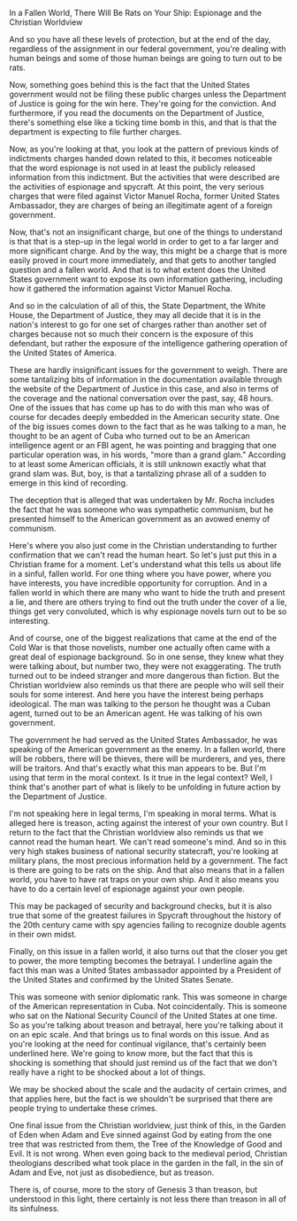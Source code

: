 
In a Fallen World, There Will Be Rats on Your Ship: Espionage and the Christian Worldview

And so you have all these levels of protection, but at the end of the day, regardless of the assignment in our federal government, you're dealing with human beings and some of those human beings are going to turn out to be rats.

Now, something goes behind this is the fact that the United States government would not be filing these public charges unless the Department of Justice is going for the win here. They're going for the conviction. And furthermore, if you read the documents on the Department of Justice, there's something else like a ticking time bomb in this, and that is that the department is expecting to file further charges.

Now, as you're looking at that, you look at the pattern of previous kinds of indictments charges handed down related to this, it becomes noticeable that the word espionage is not used in at least the publicly released information from this indictment. But the activities that were described are the activities of espionage and spycraft. At this point, the very serious charges that were filed against Victor Manuel Rocha, former United States Ambassador, they are charges of being an illegitimate agent of a foreign government.

Now, that's not an insignificant charge, but one of the things to understand is that that is a step-up in the legal world in order to get to a far larger and more significant charge. And by the way, this might be a charge that is more easily proved in court more immediately, and that gets to another tangled question and a fallen world. And that is to what extent does the United States government want to expose its own information gathering, including how it gathered the information against Victor Manuel Rocha.

And so in the calculation of all of this, the State Department, the White House, the Department of Justice, they may all decide that it is in the nation's interest to go for one set of charges rather than another set of charges because not so much their concern is the exposure of this defendant, but rather the exposure of the intelligence gathering operation of the United States of America.

These are hardly insignificant issues for the government to weigh. There are some tantalizing bits of information in the documentation available through the website of the Department of Justice in this case, and also in terms of the coverage and the national conversation over the past, say, 48 hours. One of the issues that has come up has to do with this man who was of course for decades deeply embedded in the American security state. One of the big issues comes down to the fact that as he was talking to a man, he thought to be an agent of Cuba who turned out to be an American intelligence agent or an FBI agent, he was pointing and bragging that one particular operation was, in his words, "more than a grand glam." According to at least some American officials, it is still unknown exactly what that grand slam was. But, boy, is that a tantalizing phrase all of a sudden to emerge in this kind of recording.

The deception that is alleged that was undertaken by Mr. Rocha includes the fact that he was someone who was sympathetic communism, but he presented himself to the American government as an avowed enemy of communism.

Here's where you also just come in the Christian understanding to further confirmation that we can't read the human heart. So let's just put this in a Christian frame for a moment. Let's understand what this tells us about life in a sinful, fallen world. For one thing where you have power, where you have interests, you have incredible opportunity for corruption. And in a fallen world in which there are many who want to hide the truth and present a lie, and there are others trying to find out the truth under the cover of a lie, things get very convoluted, which is why espionage novels turn out to be so interesting.

And of course, one of the biggest realizations that came at the end of the Cold War is that those novelists, number one actually often came with a great deal of espionage background. So in one sense, they knew what they were talking about, but number two, they were not exaggerating. The truth turned out to be indeed stranger and more dangerous than fiction. But the Christian worldview also reminds us that there are people who will sell their souls for some interest. And here you have the interest being perhaps ideological. The man was talking to the person he thought was a Cuban agent, turned out to be an American agent. He was talking of his own government.

The government he had served as the United States Ambassador, he was speaking of the American government as the enemy. In a fallen world, there will be robbers, there will be thieves, there will be murderers, and yes, there will be traitors. And that's exactly what this man appears to be. But I'm using that term in the moral context. Is it true in the legal context? Well, I think that's another part of what is likely to be unfolding in future action by the Department of Justice.

I'm not speaking here in legal terms, I'm speaking in moral terms. What is alleged here is treason, acting against the interest of your own country. But I return to the fact that the Christian worldview also reminds us that we cannot read the human heart. We can't read someone's mind. And so in this very high stakes business of national security statecraft, you're looking at military plans, the most precious information held by a government. The fact is there are going to be rats on the ship. And that also means that in a fallen world, you have to have rat traps on your own ship. And it also means you have to do a certain level of espionage against your own people.

This may be packaged of security and background checks, but it is also true that some of the greatest failures in Spycraft throughout the history of the 20th century came with spy agencies failing to recognize double agents in their own midst.

Finally, on this issue in a fallen world, it also turns out that the closer you get to power, the more tempting becomes the betrayal. I underline again the fact this man was a United States ambassador appointed by a President of the United States and confirmed by the United States Senate.

This was someone with senior diplomatic rank. This was someone in charge of the American representation in Cuba. Not coincidentally. This is someone who sat on the National Security Council of the United States at one time. So as you're talking about treason and betrayal, here you're talking about it on an epic scale. And that brings us to final words on this issue. And as you're looking at the need for continual vigilance, that's certainly been underlined here. We're going to know more, but the fact that this is shocking is something that should just remind us of the fact that we don't really have a right to be shocked about a lot of things.

We may be shocked about the scale and the audacity of certain crimes, and that applies here, but the fact is we shouldn't be surprised that there are people trying to undertake these crimes.

One final issue from the Christian worldview, just think of this, in the Garden of Eden when Adam and Eve sinned against God by eating from the one tree that was restricted from them, the Tree of the Knowledge of Good and Evil. It is not wrong. When even going back to the medieval period, Christian theologians described what took place in the garden in the fall, in the sin of Adam and Eve, not just as disobedience, but as treason.

There is, of course, more to the story of Genesis 3 than treason, but understood in this light, there certainly is not less there than treason in all of its sinfulness.
